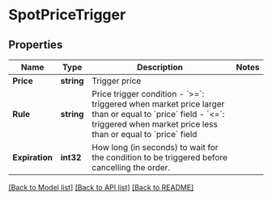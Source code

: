# SpotPriceTrigger

## Properties

Name | Type | Description | Notes
------------ | ------------- | ------------- | -------------
**Price** | **string** | Trigger price | 
**Rule** | **string** | Price trigger condition  - &#x60;&gt;&#x3D;&#x60;: triggered when market price larger than or equal to &#x60;price&#x60; field - &#x60;&lt;&#x3D;&#x60;: triggered when market price less than or equal to &#x60;price&#x60; field  | 
**Expiration** | **int32** | How long (in seconds) to wait for the condition to be triggered before cancelling the order. | 

[[Back to Model list]](../README.md#documentation-for-models) [[Back to API list]](../README.md#documentation-for-api-endpoints) [[Back to README]](../README.md)


